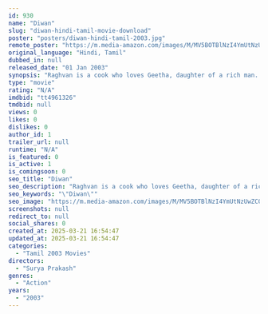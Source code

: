 ```yaml
---
id: 930
name: "Diwan"
slug: "diwan-hindi-tamil-movie-download"
poster: "posters/diwan-hindi-tamil-2003.jpg"
remote_poster: "https://m.media-amazon.com/images/M/MV5BOTBlNzI4YmUtNzUwZC00NTk3LTljNmItNzk2MmVlMjRjMDhjXkEyXkFqcGdeQXVyMTEzNzg0Mjkx._V1_SX300.jpg"
original_language: "Hindi, Tamil"
dubbed_in: null
released_date: "01 Jan 2003"
synopsis: "Raghvan is a cook who loves Geetha, daughter of a rich man. He gets insulted by Geetha's father for being poor and leaves the place accepting the challenge that he will be rich in a year."
type: "movie"
rating: "N/A"
imdbid: "tt4961326"
tmdbid: null
views: 0
likes: 0
dislikes: 0
author_id: 1
trailer_url: null
runtime: "N/A"
is_featured: 0
is_active: 1
is_comingsoon: 0
seo_title: "Diwan"
seo_description: "Raghvan is a cook who loves Geetha, daughter of a rich man. He gets insulted by Geetha's father for being poor and leaves the place accepting the challenge that he will be rich in a year."
seo_keywords: "\"Diwan\""
seo_image: "https://m.media-amazon.com/images/M/MV5BOTBlNzI4YmUtNzUwZC00NTk3LTljNmItNzk2MmVlMjRjMDhjXkEyXkFqcGdeQXVyMTEzNzg0Mjkx._V1_SX300.jpg"
screenshots: null
redirect_to: null
social_shares: 0
created_at: 2025-03-21 16:54:47
updated_at: 2025-03-21 16:54:47
categories:
  - "Tamil 2003 Movies"
directors:
  - "Surya Prakash"
genres:
  - "Action"
years:
  - "2003"
---
```

